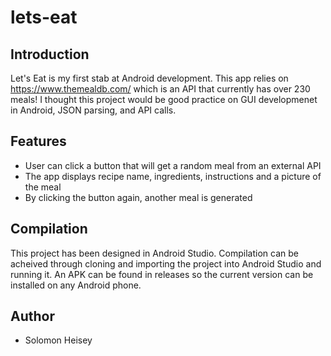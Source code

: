 # lets-eat

## Introduction
Let's Eat is my first stab at Android development. This app relies on https://www.themealdb.com/ which is an API that currently has over 230 meals!  I thought this project would be good practice on GUI developmenet in Android, JSON parsing, and API calls. 

## Features
* User can click a button that will get a random meal from an external API
* The app displays recipe name, ingredients, instructions and a picture of the meal
* By clicking the button again, another meal is generated

## Compilation
This project has been designed in Android Studio. Compilation can be acheived through cloning and importing the project into Android Studio and running it. An APK can be found in releases so the current version can be installed on any Android phone.

## Author
* Solomon Heisey

